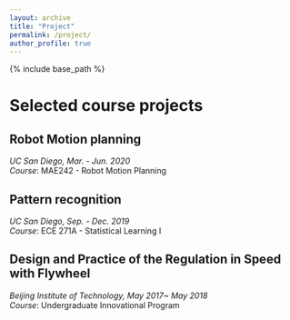 ```yaml
---
layout: archive
title: "Project"
permalink: /project/
author_profile: true
---
```


{% include base_path %}

Selected course projects
======

## Robot Motion planning

*UC San Diego, Mar. - Jun. 2020*  
*Course*: MAE242 - Robot Motion Planning



## Pattern recognition

*UC San Diego, Sep. - Dec. 2019*  
*Course*: ECE 271A - Statistical Learning I


## Design and Practice of the Regulation in Speed with Flywheel 

*Beijing Institute of Technology, May 2017~ May 2018*  
*Course*: Undergraduate Innovational Program






